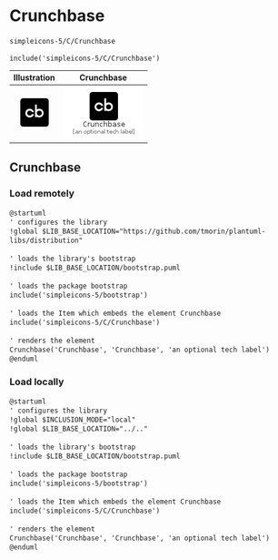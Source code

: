 # Crunchbase


```text
simpleicons-5/C/Crunchbase
```

```text
include('simpleicons-5/C/Crunchbase')
```



| Illustration | Crunchbase |
| :---: | :---: |
| ![illustration for Illustration](../../simpleicons-5/C/Crunchbase.png) | ![illustration for Crunchbase](../../simpleicons-5/C/Crunchbase.Local.png) |




## Crunchbase

### Load remotely
```plantuml
@startuml
' configures the library
!global $LIB_BASE_LOCATION="https://github.com/tmorin/plantuml-libs/distribution"

' loads the library's bootstrap
!include $LIB_BASE_LOCATION/bootstrap.puml

' loads the package bootstrap
include('simpleicons-5/bootstrap')

' loads the Item which embeds the element Crunchbase
include('simpleicons-5/C/Crunchbase')

' renders the element
Crunchbase('Crunchbase', 'Crunchbase', 'an optional tech label')
@enduml
```

### Load locally
```plantuml
@startuml
' configures the library
!global $INCLUSION_MODE="local"
!global $LIB_BASE_LOCATION="../.."

' loads the library's bootstrap
!include $LIB_BASE_LOCATION/bootstrap.puml

' loads the package bootstrap
include('simpleicons-5/bootstrap')

' loads the Item which embeds the element Crunchbase
include('simpleicons-5/C/Crunchbase')

' renders the element
Crunchbase('Crunchbase', 'Crunchbase', 'an optional tech label')
@enduml
```

